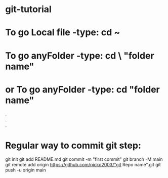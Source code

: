 # git-tutorial
# To go Local file -type: cd ~
# To go anyFolder -type: cd \ "folder name"
# or To go anyFolder -type: cd "folder name"
.<br>
.<br>
.<br>
# Regular way to commit git step:
git init
git add README.md
git commit -m "first commit"
git branch -M main
git remote add origin https://github.com/picko2003/"git Repo name".git
git push -u origin main
